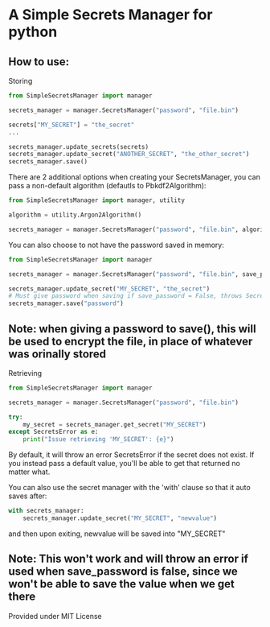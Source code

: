 # A Simple Secrets Manager for python

## How to use:

Storing

```python
from SimpleSecretsManager import manager

secrets_manager = manager.SecretsManager("password", "file.bin")

secrets["MY_SECRET"] = "the_secret"
...

secrets_manager.update_secrets(secrets)
secrets_manager.update_secret("ANOTHER_SECRET", "the_other_secret")
secrets_manager.save()
```

There are 2 additional options when creating your SecretsManager, you can pass a non-default algorithm (defautls to Pbkdf2Algorithm):

```python
from SimpleSecretsManager import manager, utility

algorithm = utility.Argon2Algorithm()

secrets_manager = manager.SecretsManager("password", "file.bin", algorithm=algorithm)
```

You can also choose to not have the password saved in memory:

```python
from SimpleSecretsManager import manager

secrets_manager = manager.SecretsManager("password", "file.bin", save_password=False)

secrets_manager.update_secret("MY_SECRET", "the_secret")
# Must give password when saving if save_password = False, throws SecretsError otherwise
secrets_manager.save("password")
```

## Note: when giving a password to save(), this will be used to encrypt the file, in place of whatever was orinally stored

Retrieving

```python
from SimpleSecretsManager import manager

secrets_manager = manager.SecretsManager("password", "file.bin")

try:
    my_secret = secrets_manager.get_secret("MY_SECRET")
except SecretsError as e:
    print("Issue retrieving 'MY_SECRET': {e}")
```

By default, it will throw an error SecretsError if the secret does not exist. If you instead pass a default value, you'll be able to get that returned no matter what.

You can also use the secret manager with the 'with' clause so that it auto saves after:

```python
with secrets_manager:
    secrets_manager.update_secret("MY_SECRET", "newvalue")
```

and then upon exiting, newvalue will be saved into "MY_SECRET"

## Note: This won't work and will throw an error if used when save_password is false, since we won't be able to save the value when we get there

Provided under MIT License
